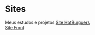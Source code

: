 # Sites
 Meus estudos e projetos
<a href= "https://caioriciati.github.io/Sites/html-css/Exercicios/Desafios/HotBurgers/index.html"> Site HotBurguers </a>
<br>
<a href= "https://caioriciati.github.io/Sites/html-css/Exercicios/Desafios/Front/index.html"> Site Front </a>
